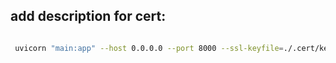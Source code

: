 


## add description for cert:
```bash

 uvicorn "main:app" --host 0.0.0.0 --port 8000 --ssl-keyfile=./.cert/key.pem --ssl-certfile=./.cert/cert.pem --reload


```